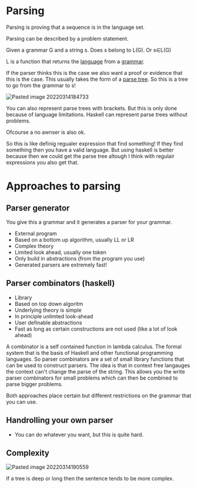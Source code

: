 # Parsing

Parsing is proving that a sequence is in the language set. 

Parsing can be described by a problem statement.

Given a grammar G and a string s. Does s belong to L(G). Or s∈L(G)

L is a function that returns the [language](app://obsidian.md/language) from a [grammar](app://obsidian.md/grammar).

If the parser thinks this is the case we also want a proof or evidence that this is the case. This usually takes the form of a [parse tree](parsetree.md). So this is a tree to go from the grammar to s!

![Pasted image 20220314184733](Pasted%20image%2020220314184733.png)

You can also represent parse trees with brackets. But this is only done because of language limitations. Haskell can represent parse trees without problems. 

Ofcourse a no awnser is also ok.

So this is like definig regualer expression that find something! If they find something then you have a valid language. But using haskell is better because then we could get the parse tree altough I think with regulair expressions you also get that.

# Approaches to parsing

## Parser generator

You give this a grammar and it generates a parser for your grammar.

-   External program
-   Based on a bottom up algorithm, usually LL or LR
-   Complex theory
-   Limited look ahead, usually one token
-   Only build in abstractions (from the program you use)
-   Generated parsers are extremely fast!

## Parser combinators (haskell)

-   Library
-   Based on top down algoritm
-   Underlying theory is simple
-   In principle unlimted look-ahead
-   User definable abstractions
-   Fast as long as certain constructions are not used (like a lot of look ahead)

A combinator is a self contained function in lambda calculus. The formal system that is the basis of Haskell and other functional programming languages. So parser combinators are a set of small library functions that can be used to construct parsers. The idea is that in context free langauges the context can't change the parse of the string. This allows you the write parser combinators for small problems which can then be combined to parse bigger problems. 


Both approaches place certain but different restrictions on the grammar that you can use.

## Handrolling your own parser

-   You can do whatever you want, but this is quite hard.


## Complexity 
![Pasted image 20220314190559](Pasted%20image%2020220314190559.png)

If a tree is deep or long then the sentence tends to be more complex. 